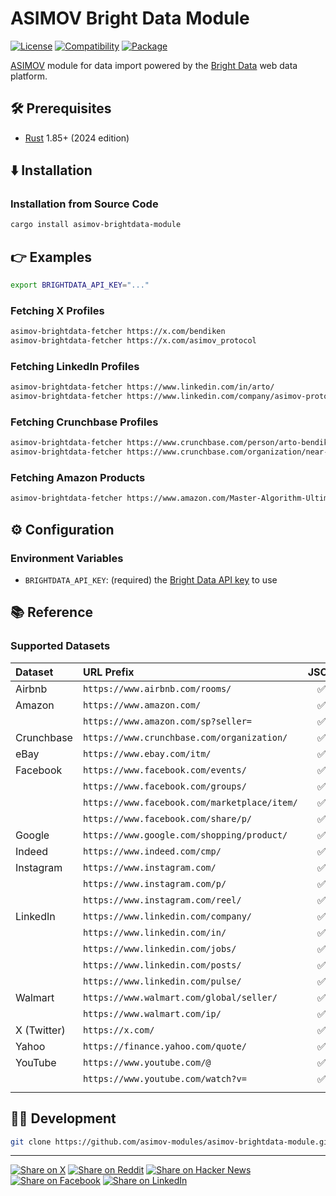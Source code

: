 # ASIMOV Bright Data Module

[![License](https://img.shields.io/badge/license-Public%20Domain-blue.svg)](https://unlicense.org)
[![Compatibility](https://img.shields.io/badge/rust-1.85%2B-blue)](https://blog.rust-lang.org/2025/02/20/Rust-1.85.0/)
[![Package](https://img.shields.io/crates/v/asimov-brightdata-module)](https://crates.io/crates/asimov-brightdata-module)

[ASIMOV] module for data import powered by the [Bright Data] web data platform.

## 🛠️ Prerequisites

- [Rust](https://rust-lang.org) 1.85+ (2024 edition)

## ⬇️ Installation

### Installation from Source Code

```bash
cargo install asimov-brightdata-module
```

## 👉 Examples

```bash
export BRIGHTDATA_API_KEY="..."
```

### Fetching X Profiles

```bash
asimov-brightdata-fetcher https://x.com/bendiken
asimov-brightdata-fetcher https://x.com/asimov_protocol
```

### Fetching LinkedIn Profiles

```bash
asimov-brightdata-fetcher https://www.linkedin.com/in/arto/
asimov-brightdata-fetcher https://www.linkedin.com/company/asimov-protocol/
```

### Fetching Crunchbase Profiles

```bash
asimov-brightdata-fetcher https://www.crunchbase.com/person/arto-bendiken
asimov-brightdata-fetcher https://www.crunchbase.com/organization/near-f896
```

### Fetching Amazon Products

```bash
asimov-brightdata-fetcher https://www.amazon.com/Master-Algorithm-Ultimate-Learning-Machine/dp/0465094279
```

## ⚙ Configuration

### Environment Variables

- `BRIGHTDATA_API_KEY`: (required) the [Bright Data API key] to use

## 📚 Reference

### Supported Datasets

Dataset | URL Prefix | JSON | RDF
:------ | :--------- | :--: | :--:
Airbnb | `https://www.airbnb.com/rooms/` | ✅ | 🚧
Amazon | `https://www.amazon.com/` | ✅ | 🚧
&nbsp; | `https://www.amazon.com/sp?seller=` | ✅ | 🚧
Crunchbase | `https://www.crunchbase.com/organization/` | ✅ | 🚧
eBay | `https://www.ebay.com/itm/` | ✅ | 🚧
Facebook | `https://www.facebook.com/events/` | ✅ | 🚧
&nbsp; | `https://www.facebook.com/groups/` | ✅ | 🚧
&nbsp; | `https://www.facebook.com/marketplace/item/` | ✅ | 🚧
&nbsp; | `https://www.facebook.com/share/p/` | ✅ | 🚧
Google | `https://www.google.com/shopping/product/` | ✅ | 🚧
Indeed | `https://www.indeed.com/cmp/` | ✅ | 🚧
Instagram | `https://www.instagram.com/` | ✅ | 🚧
&nbsp; | `https://www.instagram.com/p/` | ✅ | 🚧
&nbsp; | `https://www.instagram.com/reel/` | ✅ | 🚧
LinkedIn | `https://www.linkedin.com/company/` | ✅ | 🚧
&nbsp; | `https://www.linkedin.com/in/` | ✅ | 🚧
&nbsp; | `https://www.linkedin.com/jobs/` | ✅ | 🚧
&nbsp; | `https://www.linkedin.com/posts/` | ✅ | 🚧
&nbsp; | `https://www.linkedin.com/pulse/` | ✅ | 🚧
Walmart | `https://www.walmart.com/global/seller/` | ✅ | 🚧
&nbsp; | `https://www.walmart.com/ip/` | ✅ | 🚧
X (Twitter) | `https://x.com/` | ✅ | 🚧
Yahoo | `https://finance.yahoo.com/quote/` | ✅ | 🚧
YouTube | `https://www.youtube.com/@` | ✅ | 🚧
&nbsp; | `https://www.youtube.com/watch?v=` | ✅ | 🚧
<img width="120" height="1"/> | <img width="570" height="1"/> | <img width="70" height="1"/> | <img width="70" height="1"/>

## 👨‍💻 Development

```bash
git clone https://github.com/asimov-modules/asimov-brightdata-module.git
```

---

[![Share on X](https://img.shields.io/badge/share%20on-x-03A9F4?logo=x)](https://x.com/intent/post?url=https://github.com/asimov-modules/asimov-brightdata-module&text=asimov-brightdata-module)
[![Share on Reddit](https://img.shields.io/badge/share%20on-reddit-red?logo=reddit)](https://reddit.com/submit?url=https://github.com/asimov-modules/asimov-brightdata-module&title=asimov-brightdata-module)
[![Share on Hacker News](https://img.shields.io/badge/share%20on-hn-orange?logo=ycombinator)](https://news.ycombinator.com/submitlink?u=https://github.com/asimov-modules/asimov-brightdata-module&t=asimov-brightdata-module)
[![Share on Facebook](https://img.shields.io/badge/share%20on-fb-1976D2?logo=facebook)](https://www.facebook.com/sharer/sharer.php?u=https://github.com/asimov-modules/asimov-brightdata-module)
[![Share on LinkedIn](https://img.shields.io/badge/share%20on-linkedin-3949AB?logo=linkedin)](https://www.linkedin.com/sharing/share-offsite/?url=https://github.com/asimov-modules/asimov-brightdata-module)

[ASIMOV]: https://github.com/asimov-platform
[Bright Data]: https://brightdata.com/products/web-scraper
[Bright Data API key]: https://docs.brightdata.com/general/account/api-token
